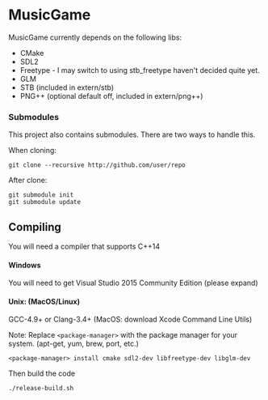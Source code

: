 # MusicGame

MusicGame currently depends on the following libs:
* CMake
* SDL2
* Freetype - I may switch to using stb_freetype haven't decided quite yet.
* GLM
* STB (included in extern/stb)
* PNG++ (optional default off, included in extern/png++)

### Submodules
This project also contains submodules. There are two ways to handle this.

When cloning:
```
git clone --recursive http://github.com/user/repo
```
After clone:
```
git submodule init
git submodule update
```

## Compiling
You will need a compiler that supports C++14

#### Windows
You will need to get Visual Studio 2015 Community Edition (please expand)

#### Unix: (MacOS/Linux)
GCC-4.9+ or Clang-3.4+ (MacOS: download Xcode Command Line Utils)

Note: Replace `<package-manager>` with the package manager for your system. (apt-get, yum, brew, port, etc.)

```
<package-manager> install cmake sdl2-dev libfreetype-dev libglm-dev
```

Then build the code
```
./release-build.sh
```
